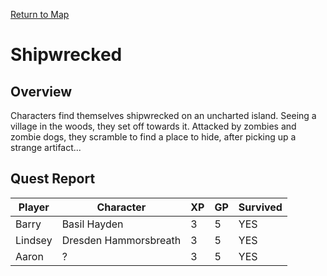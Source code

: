 [Return to Map](https://barry4356.pythonanywhere.com/aof_interactive_map?showBattles=on)

# Shipwrecked
## Overview
Characters find themselves shipwrecked on an uncharted island. Seeing a village in the woods, they set off towards it. Attacked by zombies and zombie dogs, they scramble to find a place to hide, after picking up a strange artifact...
## Quest Report
| Player | Character | XP | GP | Survived |
| --- | --- | --- | --- | --- |
| Barry | Basil Hayden | 3 | 5 | YES | 
| Lindsey | Dresden Hammorsbreath | 3 | 5 | YES | 
| Aaron | ? | 3 | 5| YES | 
